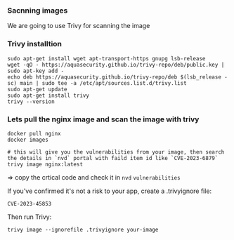 ### Sacnning images

We are going to use Trivy for scanning the image

### Trivy installtion
```
sudo apt-get install wget apt-transport-https gnupg lsb-release
wget -qO - https://aquasecurity.github.io/trivy-repo/deb/public.key | sudo apt-key add -
echo deb https://aquasecurity.github.io/trivy-repo/deb $(lsb_release -sc) main | sudo tee -a /etc/apt/sources.list.d/trivy.list
sudo apt-get update
sudo apt-get install trivy
trivy --version
```

### Lets pull the nginx image and scan the image with trivy

```
docker pull nginx
docker images

# this will give you the vulnerabilities from your image, then search the details in `nvd` portal with faild item id like `CVE-2023-6879`
trivy image nginx:latest

```
=> copy the crtical code and check it in `nvd` `vulnerabilities`

If you've confirmed it's not a risk to your app, create a .trivyignore file:
```
CVE-2023-45853
```

Then run Trivy:
```
trivy image --ignorefile .trivyignore your-image
```


